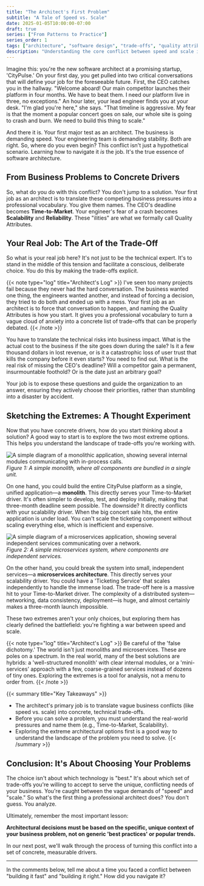 ```yaml
---
title: "The Architect's First Problem"
subtitle: "A Tale of Speed vs. Scale"
date: 2025-01-05T10:00:00-07:00
draft: true
series: ["From Patterns to Practice"]
series_order: 1
tags: ["architecture", "software design", "trade-offs", "quality attributes", "monolith", "microservices"]
description: "Understanding the core conflict between speed and scale is the architect's first challenge. This post explores how to translate business pressures into concrete drivers and navigate critical trade-offs."
---
```


Imagine this: you're the new software architect at a promising startup, 'CityPulse.' On your first day, you get pulled into two critical conversations that will define your job for the foreseeable future. First, the CEO catches you in the hallway. "Welcome aboard! Our main competitor launches their platform in four months. We have to beat them. I need our platform live in three, no exceptions." An hour later, your lead engineer finds you at your desk. "I'm glad you're here," she says. "That timeline is aggressive. My fear is that the moment a popular concert goes on sale, our whole site is going to crash and burn. We need to build this thing to scale."

And there it is. Your first major test as an architect. The business is demanding speed. Your engineering team is demanding stability. Both are right. So, where do you even begin? This conflict isn't just a hypothetical scenario. Learning how to navigate it *is* the job. It's the true essence of software architecture.

## From Business Problems to Concrete Drivers

So, what do you do with this conflict? You don't jump to a solution. Your first job as an architect is to translate these competing business pressures into a professional vocabulary. You give them names. The CEO's deadline becomes **Time-to-Market**. Your engineer's fear of a crash becomes **Scalability** and **Reliability**. These "ilities" are what we formally call Quality Attributes.

## Your Real Job: The Art of the Trade-Off

So what is your real job here? It's not just to be the technical expert. It's to stand in the middle of this tension and facilitate a conscious, deliberate choice. You do this by making the trade-offs explicit.

{{< note type="log" title="Architect's Log" >}}
I've seen too many projects fail because they never had the hard conversation. The business wanted one thing, the engineers wanted another, and instead of forcing a decision, they tried to do both and ended up with a mess. Your first job as an architect is to force that conversation to happen, and naming the Quality Attributes is how you start. It gives you a professional vocabulary to turn a vague cloud of anxiety into a concrete list of trade-offs that can be properly debated.
{{< /note >}}

You have to translate the technical risks into business impact. What is the actual cost to the business if the site goes down during the sale? Is it a few thousand dollars in lost revenue, or is it a catastrophic loss of user trust that kills the company before it even starts? You need to find out. What is the real risk of missing the CEO's deadline? Will a competitor gain a permanent, insurmountable foothold? Or is the date just an arbitrary goal?

Your job is to expose these questions and guide the organization to an answer, ensuring they actively choose their priorities, rather than stumbling into a disaster by accident.

## Sketching the Extremes: A Thought Experiment

Now that you have concrete drivers, how do you start thinking about a solution? A good way to start is to explore the two most extreme options. This helps you understand the landscape of trade-offs you're working with.

![A simple diagram of a monolithic application, showing several internal modules communicating with in-process calls.](images/01-comparison-monolith.png)
*Figure 1: A simple monolith, where all components are bundled in a single unit.*

On one hand, you could build the entire CityPulse platform as a single, unified application—a **monolith**. This directly serves your Time-to-Market driver. It's often simpler to develop, test, and deploy initially, making that three-month deadline seem possible. The downside? It directly conflicts with your scalability driver. When the big concert sale hits, the entire application is under load. You can't scale the ticketing component without scaling everything else, which is inefficient and expensive.

![A simple diagram of a microservices application, showing several independent services communicating over a network.](images/01-comparison-microservices.png)
*Figure 2: A simple microservices system, where components are independent services.*

On the other hand, you could break the system into small, independent services—a **microservices architecture**. This directly serves your scalability driver. You could have a 'Ticketing Service' that scales independently to handle the immense load. The trade-off here is a massive hit to your Time-to-Market driver. The complexity of a distributed system—networking, data consistency, deployment—is huge, and almost certainly makes a three-month launch impossible.

These two extremes aren't your only choices, but exploring them has clearly defined the battlefield: you're fighting a war between speed and scale.

{{< note type="log" title="Architect's Log" >}}
Be careful of the 'false dichotomy.' The world isn't just monoliths and microservices. These are poles on a spectrum. In the real world, many of the best solutions are hybrids: a 'well-structured monolith' with clear internal modules, or a 'mini-services' approach with a few, coarse-grained services instead of dozens of tiny ones. Exploring the extremes is a tool for analysis, not a menu to order from.
{{< /note >}}

{{< summary title="Key Takeaways" >}}
*   The architect's primary job is to translate vague business conflicts (like speed vs. scale) into concrete, technical trade-offs.
*   Before you can solve a problem, you must understand the real-world pressures and name them (e.g., Time-to-Market, Scalability).
*   Exploring the extreme architectural options first is a good way to understand the landscape of the problem you need to solve.
{{< /summary >}}

## Conclusion: It's About Choosing Your Problems

The choice isn't about which technology is "best." It's about which set of trade-offs you're willing to accept to serve the unique, conflicting needs of your business. You're caught between the vague demands of "speed" and "scale." So what's the first thing a professional architect does? You don't guess. You analyze.

Ultimately, remember the most important lesson:

**Architectural decisions must be based on the specific, unique context of your business problem, not on generic 'best practices' or popular trends.**

In our next post, we'll walk through the process of turning this conflict into a set of concrete, measurable drivers.

---

In the comments below, tell me about a time you faced a conflict between "building it fast" and "building it right." How did you navigate it?